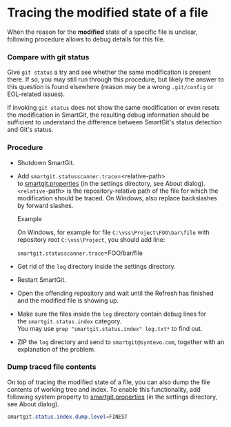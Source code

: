 # Tracing the modified state of a file

When the reason for the **modified** state of a specific file is
unclear, following procedure allows to debug details for this file.

### Compare with git status

Give `git status` a try and see whether the same modification is present
there. If so, you may still run through this procedure, but likely the
answer to this question is found elsewhere (reason may be a wrong
`.git/config` or EOL-related issues).

If invoking `git status` does not show the same modification or even
resets the modification in SmartGit, the resulting debug information
should be sufficient to understand the difference between SmartGit's
status detection and Git's status.

### Procedure

-   Shutdown SmartGit.

-   Add `smartgit.statusscanner.trace`=\<relative-path>
    to [smartgit.properties](https://www.syntevo.com/doc/display/SG170/System+Properties)
    (in the settings directory, see About dialog).  
    `<relative-`path> is the repository-relative path of the file for
    which the modification should be traced. On Windows, also replace
    backslashes by forward slashes.


    Example


    On Windows, for example for file `C:\vss\Project\FOO\bar\file` with
    repository root `C:\vss\Project`, you should add line:

    `smartgit.statusscanner.trace`=FOO/bar/file



-   Get rid of the `log` directory inside the settings directory.

-   Restart SmartGit.

-   Open the offending repository and wait until the Refresh has
    finished and the modified file is showing up.

-   Make sure the files inside the `log` directory contain debug lines
    for the `smartgit.status.index` category.  
    You may use `grep "smartgit.status.index" log.txt*` to find out.

-   ZIP the `log` directory and send to `smartgit@syntevo.com`, together
    with an explanation of the problem.

### Dump traced file contents

On top of tracing the modified state of a file, you can also dump the
file contents of working tree and index. To enable this functionality,
add following system property
to [smartgit.properties](https://www.syntevo.com/doc/display/SG170/System+Properties)
(in the settings directory, see About dialog).



``` java
smartgit.status.index.dump.level=FINEST
```


